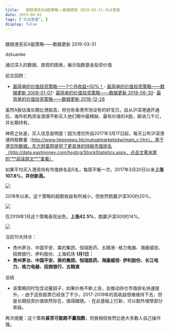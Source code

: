 ```yaml
---
title:   跟随港资买A股策略——数据更新 2019-03-31-大众宽客
date: 2019-04-01
tags: ["大众宽客", ]
display: false
---
```



## 



跟随港资买A股策略——数据更新 2019-03-31




dzkuanke




通过深入的数据、直观的图表，展示指数基金投资价值




前文回顾：
- [最简单的价值投资策略——7个月收益+50%！](http://mp.weixin.qq.com/s?__biz=MzAwMTc1MDcwNw==&amp;mid=2648272508&amp;idx=1&amp;sn=c35ce222f0ceb73091943dc3eb116c29&amp;chksm=82f92da0b58ea4b637e6958a7ee0f4f895bb66776ca5747bddee861f6e7b4ad633e2047e4b41&amp;scene=21#wechat_redirect)- [最简单的价值投资策略——数据更新 2008-01-07](http://mp.weixin.qq.com/s?__biz=MzAwMTc1MDcwNw==&amp;mid=2648272665&amp;idx=1&amp;sn=c8e41093d84783c96996cb6e2d93f194&amp;chksm=82f92cc5b58ea5d3ad1664538aebc3dbda3f5ed5aa3365ee2f4d5191b7be0624da967c5a16f3&amp;scene=21#wechat_redirect)- [最简单的价值投资策略——数据更新 2018-06-30](http://mp.weixin.qq.com/s?__biz=MzAwMTc1MDcwNw==&amp;mid=2648272832&amp;idx=1&amp;sn=40aabb523966b94af2950d94337b9d74&amp;chksm=82f92c1cb58ea50ac5b8b93adafc6467f8a032f79955c977dfa8714aeb50ce29a93a90ee658b&amp;scene=21#wechat_redirect)- [最简单的价值投资策略——数据更新 2018-12-28](http://mp.weixin.qq.com/s?__biz=MzAwMTc1MDcwNw==&amp;mid=2648273762&amp;idx=2&amp;sn=16430375ed3e532e8922fe8116937b77&amp;chksm=82f930beb58eb9a8b2ee9e0293f92c07d01a92aca38b7602b8c0b87e7979a095c019fb31a110&amp;scene=21#wechat_redirect)


虽然A股估值长期比港股高，但也有香港市场没有的好宝贝。自从沪深港通开通后，海外机构资金源源不断买入他们眼中最稀缺、最有价值的A股，砸进几千亿，并长期持有。



神奇之处是，买入信息是明盘！因为港交所自2017年3月17日起，每天公布沪深港通持股数量（http://www.hkexnews.hk/mutualmarketsdw/main_c.htm）。基于港交所数据，东方财富网提供了更具体的持股市值排名（http://data.eastmoney.com/hsgtcg/StockStatistics.aspx，点击文章末尾的“**阅读原文**”查看）



如果平均买入港资持有市值排名前5名，每周平衡一次，2017年3月20日以来**上涨107.8%，并创新高。**

<img class="rich_pages" data-copyright="0" data-ratio="0.40346205059920104" data-s="300,640" src="https://mmbiz.qpic.cn/mmbiz_png/PKw3FQPmhIjt6fTgUrW2ibKHgZKMolrDeHoYyib8Ezm1EwK0GS9yy9bWIHzjRSRTNGzuEUwsCsoDaGBrUXeLDh0A/640?wx_fmt=png" data-type="png" data-w="1502" style=""/>



2018年以来，这个策略的超额收益有所减小，但依然跑赢沪深300约20%。



<img class="rich_pages" data-copyright="0" data-ratio="0.40106241699867196" data-s="300,640" src="https://mmbiz.qpic.cn/mmbiz_png/PKw3FQPmhIjt6fTgUrW2ibKHgZKMolrDewbaBLHllpJTnfvhSXlqXsV98fc3hCfmRFyGn1kRRwicicn0RhiawvdqcA/640?wx_fmt=png" data-type="png" data-w="1506" style=""/>



在2019年1月这个策略表现出色，**上涨42.5%**，跑赢沪深300约14%。

<img class="rich_pages" data-copyright="0" data-ratio="0.4066666666666667" data-s="300,640" src="https://mmbiz.qpic.cn/mmbiz_png/PKw3FQPmhIjt6fTgUrW2ibKHgZKMolrDeicKPJoFswvaF2XlHH4RN3Tax3kuQ5E0fZ5IcAiabOMQJYFkwiaPxLWyrw/640?wx_fmt=png" data-type="png" data-w="1500" style=""/>

当前10大持仓：
- 贵州茅台、中国平安、美的集团、恒瑞医药、五粮液- 格力电器、海康威视、招商银行、伊利股份、上海机场
**1月1日：**
- **贵州茅台、中国平安、美的集团、恒瑞医药、海康威视**- **伊利股份、长江电力、格力电器、招商银行、五粮液**


总结
- 该策略同时包含动量因子，如果价格不断上涨，会推动持仓市值排名快速提升。- 由于这些股票已经涨了不少，2017-2019年的高收益很难维持下去，但是长期投资价值依然存在，值得跟随。- 在此基础上打新，可以额外增厚部分收益。


再次提醒：这个策略**甚至可能跑不赢指数**，但我相信依然比绝大多数人自己操作强。 &nbsp; &nbsp;&nbsp;